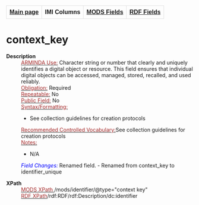<!DOCTYPE html>
<html>

<body>
<table style="width:100%">
  <tr>
    <th><a href="index.md">Main page</a></th>
	<th>IMI Columns</th>
    <th><a href="MODS.md">MODS Fields</a></th>
    <th><a href="#">RDF Fields</a></th>
  </tr>
</table>


<style>
table {
  font-family: arial, sans-serif;
  border-collapse: collapse;
  width: 100%;
}

td, th {
  border: 1px solid #dddddd;
  text-align: left;
  padding: 8px;
}

tr:nth-child(even) {
  background-color: #dddddd;
  
}
</style>
<h1>context_key</h1>
<dl>
  <dt><b>Description</b></dt>
  <dd><ins><font color="brown">ARMINDA Use:</font></ins> Character string or number that clearly and uniquely identifies a digital object or resource. This field ensures that individual digital objects can be accessed, managed, stored, recalled, and used reliably. </dd>
  <dd><ins><font color="brown">Obligation:</font></ins>  Required</dd>
  <dd><ins><font color="brown">Repeatable:</font></ins> No</dd>
  <dd><ins><font color="brown">Public Field:</font></ins> No</dd>
  <dd><ins><font color="brown">Syntax/Formatting:</font></ins>
	<ul>
		<li>See collection guidelines for creation protocols</li>
	</ul>
</dd>
  <dd><ins><font color="brown">Recommended Controlled Vocabulary:</font></ins>See collection guidelines for creation protocols</dd>
  
  <dd><ins><font color="brown">Notes: </font></ins>
	<ul>
		<li>N/A</li>
		</ul>
	</dd>
  <dd><font color="blue"><i>Field Changes: </i></font>Renamed field. - Renamed from context_key to identifier_unique</dd>
</dl>
<dl>
    <dt><b>XPath</b></dt>
	  <dd> <ins><font color="brown">MODS XPath </font></ins> /mods/identifier/@type="context key"</dd>
		<dd> <ins><font color="brown">RDF XPath</font></ins>/rdf:RDF/rdf:Description/dc:identifier</dd>
</dl>

</body>
</html>